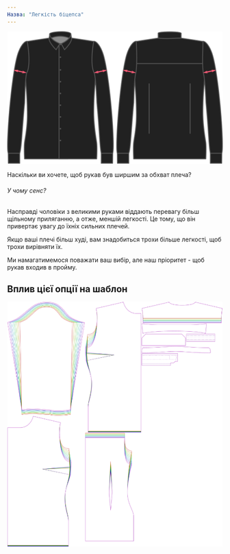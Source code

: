 ```yaml
---
Назва: "Легкість біцепса"
---
```


![Легкість біцепса](./bicepsease.svg)

Наскільки ви хочете, щоб рукав був ширшим за обхват плеча?

<Note>

###### У чому сенс?

Насправді чоловіки з великими руками віддають перевагу більш щільному приляганню, а отже, меншій легкості. Це тому, що він привертає увагу до їхніх сильних плечей.

Якщо ваші плечі більш худі, вам знадобиться трохи більше легкості, щоб трохи вирівняти їх.

</Note>

<Warning>

Ми намагатимемося поважати ваш вибір, але наш пріоритет - щоб рукав входив в пройму.

</Warning>

## Вплив цієї опції на шаблон

![На цьому зображенні показано вплив цієї опції шляхом накладання декількох варіантів, які мають різне значення для цієї опції](simone_bicepsease_sample.svg "Вплив цієї опції на шаблон")
